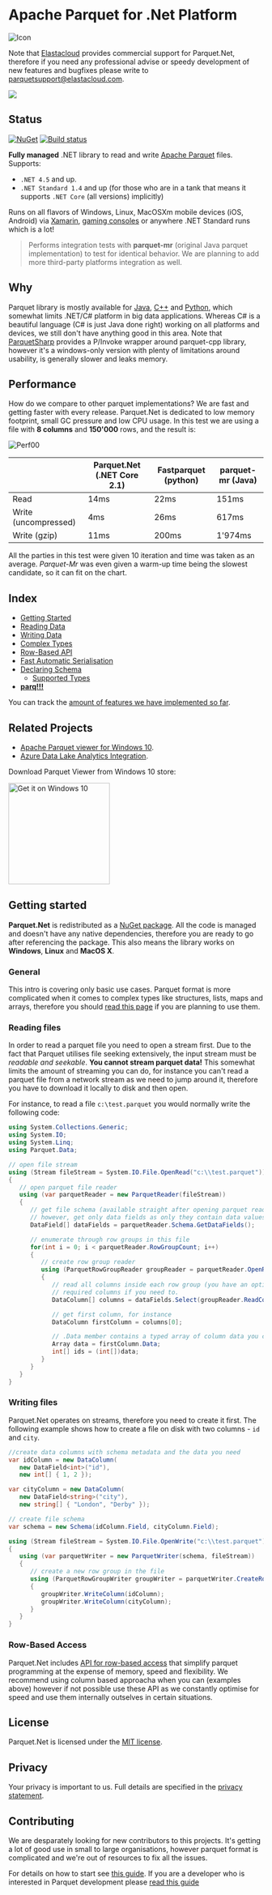 # Apache Parquet for .Net Platform

![Icon](doc/img/best.png)

Note that [Elastacloud](https://elastacloud.com/Home) provides commercial support for Parquet.Net, therefore if you need any professional advise or speedy development of new features and bugfixes please write to [parquetsupport@elastacloud.com](mailto:parquetsupport@elastacloud.com).

![](doc/img/logo_ec.png)

## Status

[![NuGet](https://img.shields.io/nuget/v/Parquet.Net.svg)](https://www.nuget.org/packages/Parquet.Net)
[![Build status](https://ci.appveyor.com/api/projects/status/w3o50mweytm85uxb/branch/master?svg=true)](https://ci.appveyor.com/project/aloneguid/parquet-dotnet/branch/master)

**Fully managed** .NET library to read and write [Apache Parquet](https://parquet.apache.org/) files. Supports:
- `.NET 4.5` and up.
- `.NET Standard 1.4` and up (for those who are in a tank that means it supports `.NET Core` (all versions) implicitly)

Runs on all flavors of Windows, Linux, MacOSXm mobile devices (iOS, Android) via [Xamarin](https://www.xamarin.com/), [gaming consoles](doc/xboxone.md) or anywhere .NET Standard runs which is a lot!

> Performs integration tests with **parquet-mr** (original Java parquet implementation) to test for identical behavior. We are planning to add more third-party platforms integration as well.

## Why

Parquet library is mostly available for [Java](https://github.com/apache/parquet-mr), [C++](https://github.com/apache/parquet-cpp) and [Python](https://github.com/dask/fastparquet), which somewhat limits .NET/C# platform in big data applications. Whereas C# is a beautiful language (C# is just Java done right) working on all platforms and devices, we still don't have anything good in this area. Note that [ParquetSharp](https://github.com/G-Research/ParquetSharp) provides a P/Invoke wrapper around parquet-cpp library, however it's a windows-only version with plenty of limitations around usability, is generally slower and leaks memory.

## Performance

How do we compare to other parquet implementations? We are fast and getting faster with every release. Parquet.Net is dedicated to low memory footprint, small GC pressure and low CPU usage. In this test we are using a file with **8 columns** and **150'000** rows, and the result is:

![Perf00](doc/img/perf00.png)

| |Parquet.Net (.NET Core 2.1)|Fastparquet (python)|parquet-mr (Java)|
|-|---------------------------|--------------------|-----------------|
|Read|14ms|22ms|151ms|
|Write (uncompressed)|4ms|26ms|617ms|
|Write (gzip)|11ms|200ms|1'974ms|

All the parties in this test were given 10 iteration and time was taken as an average. *Parquet-Mr* was even given a warm-up time being the slowest candidate, so it can fit on the chart.

## Index

- [Getting Started](#getting-started)
- [Reading Data](doc/reading.md) 
- [Writing Data](doc/writing.md)
- [Complex Types](doc/complex-types.md)
- [Row-Based API](doc/rows.md)
- [Fast Automatic Serialisation](doc/serialisation.md)
- [Declaring Schema](doc/schema.md)
  - [Supported Types](doc/types.md)
- **[parq!!!](doc/parq.md)**

You can track the [amount of features we have implemented so far](doc/features.md).

## Related Projects

- [Apache Parquet viewer for Windows 10](https://github.com/aloneguid/parquet-viewer-uwp).
- [Azure Data Lake Analytics Integration](https://github.com/elastacloud/datalake-extractor-parquet).

Download Parquet Viewer from Windows 10 store:

<a href="https://www.microsoft.com/store/apps/9pgb0m8z4j2t?ocid=badge"><img src="https://assets.windowsphone.com/f2f77ec7-9ba9-4850-9ebe-77e366d08adc/English_Get_it_Win_10_InvariantCulture_Default.png" alt="Get it on Windows 10" width="200" /></a>

## Getting started

**Parquet.Net** is redistributed as a [NuGet package](https://www.nuget.org/packages/Parquet.Net). All the code is managed and doesn't have any native dependencies, therefore you are ready to go after referencing the package. This also means the library works on **Windows**, **Linux** and **MacOS X**.

### General

This intro is covering only basic use cases. Parquet format is more complicated when it comes to complex types like structures, lists, maps and arrays, therefore you should [read this page](doc/parquet-getting-started.md) if you are planning to use them.

### Reading files

In order to read a parquet file you need to open a stream first. Due to the fact that Parquet utilises file seeking extensively, the input stream must be *readable and seekable*. **You cannot stream parquet data!** This somewhat limits the amount of streaming you can do, for instance you can't read a parquet file from a network stream as we need to jump around it, therefore you have to download it locally to disk and then open.

For instance, to read a file `c:\test.parquet` you would normally write the following code:

```csharp
using System.Collections.Generic;
using System.IO;
using System.Linq;
using Parquet.Data;

// open file stream
using (Stream fileStream = System.IO.File.OpenRead("c:\\test.parquet"))
{
   // open parquet file reader
   using (var parquetReader = new ParquetReader(fileStream))
   {
      // get file schema (available straight after opening parquet reader)
      // however, get only data fields as only they contain data values
      DataField[] dataFields = parquetReader.Schema.GetDataFields();

      // enumerate through row groups in this file
      for(int i = 0; i < parquetReader.RowGroupCount; i++)
      {
         // create row group reader
         using (ParquetRowGroupReader groupReader = parquetReader.OpenRowGroupReader(i))
         {
            // read all columns inside each row group (you have an option to read only
            // required columns if you need to.
            DataColumn[] columns = dataFields.Select(groupReader.ReadColumn).ToArray();

            // get first column, for instance
            DataColumn firstColumn = columns[0];

            // .Data member contains a typed array of column data you can cast to the type of the column
            Array data = firstColumn.Data;
            int[] ids = (int[])data;
         }
      }
   }
}
```

### Writing files

Parquet.Net operates on streams, therefore you need to create it first. The following example shows how to create a file on disk with two columns - `id` and `city`.

```csharp
//create data columns with schema metadata and the data you need
var idColumn = new DataColumn(
   new DataField<int>("id"),
   new int[] { 1, 2 });

var cityColumn = new DataColumn(
   new DataField<string>("city"),
   new string[] { "London", "Derby" });

// create file schema
var schema = new Schema(idColumn.Field, cityColumn.Field);

using (Stream fileStream = System.IO.File.OpenWrite("c:\\test.parquet"))
{
   using (var parquetWriter = new ParquetWriter(schema, fileStream))
   {
      // create a new row group in the file
      using (ParquetRowGroupWriter groupWriter = parquetWriter.CreateRowGroup())
      {
         groupWriter.WriteColumn(idColumn);
         groupWriter.WriteColumn(cityColumn);
      }
   }
}
```

### Row-Based Access

Parquet.Net includes [API for row-based access](doc/rows.md) that simplify parquet programming at the expense of memory, speed and flexibility. We recommend using column based approacha when you can (examples above) however if not possible use these API as we constantly optimise for speed and use them internally outselves in certain situations.

## License

Parquet.Net is licensed under the [MIT license](https://github.com/elastacloud/parquet-dotnet/blob/master/LICENSE).

## Privacy

Your privacy is important to us. Full details are specified in the [privacy statement](/doc/PRIVACY.md). 

## Contributing

We are desparately looking for new contributors to this projects. It's getting a lot of good use in small to large organisations, however parquet format is complicated and we're out of resources to fix all the issues.

For details on how to start see [this guide](.github/CONTRIBUTING.md). If you are a developer who is interested in Parquet development please [read this guide](doc/parquet-getting-started.md)
